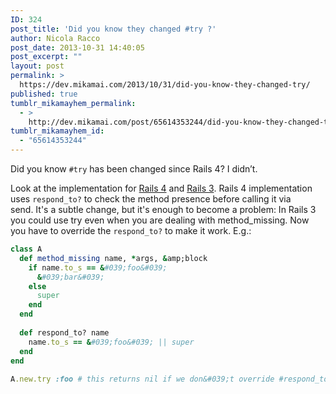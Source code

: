 ```yaml
---
ID: 324
post_title: 'Did you know they changed #try ?'
author: Nicola Racco
post_date: 2013-10-31 14:40:05
post_excerpt: ""
layout: post
permalink: >
  https://dev.mikamai.com/2013/10/31/did-you-know-they-changed-try/
published: true
tumblr_mikamayhem_permalink:
  - >
    http://dev.mikamai.com/post/65614353244/did-you-know-they-changed-try
tumblr_mikamayhem_id:
  - "65614353244"
---
```

Did you know `#try` has been changed since Rails 4? I didn’t.

Look at the implementation for [Rails 4](https://github.com/rails/rails/blob/master/activesupport/lib/active_support/core_ext/object/try.rb#L45) and [Rails 3](https://github.com/rails/rails/blob/3-2-stable/activesupport/lib/active_support/core_ext/object/try.rb#L36). Rails 4 implementation uses `respond_to?` to check the method presence before calling it via send. It's a subtle change, but it's enough to become a problem: In Rails 3 you could use try even when you are dealing with method_missing. Now you have to override the `respond_to?` to make it work. E.g.:

```ruby
class A
  def method_missing name, *args, &amp;block
    if name.to_s == &#039;foo&#039;
      &#039;bar&#039;
    else
      super
    end
  end
      
  def respond_to? name
    name.to_s == &#039;foo&#039; || super
  end
end
    
A.new.try :foo # this returns nil if we don&#039;t override #respond_to?
```